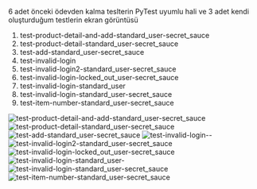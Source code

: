 
6 adet önceki ödevden kalma teslterin PyTest uyumlu hali ve 3 adet kendi oluşturduğum testlerin ekran görüntüsü
1) test-product-detail-and-add-standard_user-secret_sauce
2) test-product-detail-standard_user-secret_sauce
3) test-add-standard_user-secret_sauce
4) test-invalid-login
5) test-invalid-login2-standard_user-secret_sauce
6) test-invalid-login-locked_out_user-secret_sauce
7) test-invalid-login-standard_user
8) test-invalid-login-standard_user-secret_sauce
9) test-item-number-standard_user-secret_sauce

![test-product-detail-and-add-standard_user-secret_sauce](https://user-images.githubusercontent.com/83478932/228393154-f24b37ac-17f4-41e4-8de2-e4a14057a50d.png)
![test-product-detail-standard_user-secret_sauce](https://user-images.githubusercontent.com/83478932/228393158-95d5403f-6d3f-496c-9714-7319e3aea669.png)
![test-add-standard_user-secret_sauce](https://user-images.githubusercontent.com/83478932/228393161-4b234c95-7f0f-4cf9-a2ff-6e4cd9effd2a.png)
![test-invalid-login--](https://user-images.githubusercontent.com/83478932/228393165-cb3401cf-5f71-4378-adc1-cf9e4eab07ce.png)
![test-invalid-login2-standard_user-secret_sauce](https://user-images.githubusercontent.com/83478932/228393168-33281e67-72c4-4c88-8576-afb1e2ef4d2c.png)
![test-invalid-login-locked_out_user-secret_sauce](https://user-images.githubusercontent.com/83478932/228393171-b432a6f0-49be-40a2-86c5-d3404c4172e5.png)
![test-invalid-login-standard_user-](https://user-images.githubusercontent.com/83478932/228393172-29e920c5-c66b-4720-a53c-1b5eb11c7748.png)
![test-invalid-login-standard_user-secret_sauce](https://user-images.githubusercontent.com/83478932/228393174-20b18964-635c-4d0f-8e15-51b196e9923c.png)
![test-item-number-standard_user-secret_sauce](https://user-images.githubusercontent.com/83478932/228393177-7cb23638-ba91-411b-ad1c-b40436c4ae57.png)

